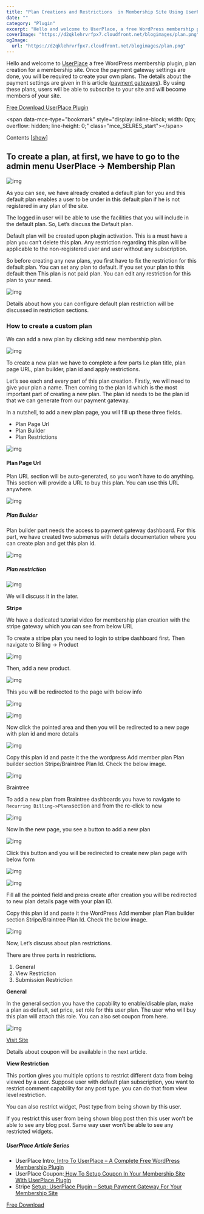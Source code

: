 ```yaml
---
title: "Plan Creations and Restrictions  in Membership Site Using UserPlace Plugin"
date: ""
category: "Plugin"
excerpt: "Hello and welcome to UserPlace, a free WordPress membership plugin, plan creation for a membership site.  Once the payment gateway settings are done, you will be required to  create your own plans."
coverImage: "https://d2qklehrvrfpx7.cloudfront.net/blogimages/plan.png"
ogImage:
  url: "https://d2qklehrvrfpx7.cloudfront.net/blogimages/plan.png"
---
```


Hello and welcome to [UserPlace](https://redq.io/userplace) a free WordPress membership plugin, plan creation for a membership site. Once the payment gateway settings are done, you will be required to create your own plans. The details about the payment settings are given in this article ([payment gateways](https://redq.io/blog/membership-plugin-with-payment-gateways/)). By using these plans, users will be able to subscribe to your site and will become members of your site.

[Free Download UserPlace Plugin](https://wordpress.org/plugins/userplace-member-subscription-restriction-payments/)

&lt;span data-mce-type="bookmark" style="display: inline-block; width: 0px; overflow: hidden; line-height: 0;" class="mce_SELRES_start"&gt;﻿&lt;/span&gt;

Contents [[show](https://redq.io/blog/plan-creations-membership-site/?fbclid=IwAR3nuQDrtMh2H16D7Ai1Lqy4o382HDgIKH0VYWuQTFUQ3Y4xuCBtln85jt4#)]

## To create a plan, at first, we have to go to the admin menu UserPlace -> Membership Plan

![img](https://d2qklehrvrfpx7.cloudfront.net/blogimages/plan1.png)

As you can see, we have already created a default plan for you and this default plan enables a user to be under in this default plan if he is not registered in any plan of the site.

The logged in user will be able to use the facilities that you will include in the default plan. So, Let’s discuss the Default plan.

Default plan will be created upon plugin activation. This is a must have a plan you can’t delete this plan. Any restriction regarding this plan will be applicable to the non-registered user and user without any subscription.

So before creating any new plans, you first have to fix the restriction for this default plan. You can set any plan to default. If you set your plan to this default then This plan is not paid plan. You can edit any restriction for this plan to your need.

![img](https://d2qklehrvrfpx7.cloudfront.net/blogimages/plan2.png)

Details about how you can configure default plan restriction will be discussed in restriction sections.

### **How to create a custom plan**

We can add a new plan by clicking add new membership plan.

![img](https://d2qklehrvrfpx7.cloudfront.net/blogimages/plan3.png)

To create a new plan we have to complete a few parts I.e plan title, plan page URL, plan builder, plan id and apply restrictions.

Let’s see each and every part of this plan creation. Firstly, we will need to give your plan a name. Then coming to the plan Id which is the most important part of creating a new plan. The plan id needs to be the plan id that we can generate from our payment gateway.

In a nutshell, to add a new plan page, you will fill up these three fields.

- Plan Page Url
- Plan Builder
- Plan Restrictions

![img](https://d2qklehrvrfpx7.cloudfront.net/blogimages/plan4.png)

#### **Plan Page Url**

Plan URL section will be auto-generated, so you won’t have to do anything. This section will provide a URL to buy this plan. You can use this URL anywhere.

![img](https://d2qklehrvrfpx7.cloudfront.net/blogimages/plan5.png)

##### **Plan Builder**

Plan builder part needs the access to payment gateway dashboard. For this part, we have created two submenus with details documentation where you can create plan and get this plan id.

![img](https://d2qklehrvrfpx7.cloudfront.net/blogimages/plan6.png)

##### **Plan restriction**

![img](https://d2qklehrvrfpx7.cloudfront.net/blogimages/plan7.png)

We will discuss it in the later.

**Stripe**

We have a dedicated tutorial video for membership plan creation with the stripe gateway which you can see from below URL

To create a stripe plan you need to login to stripe dashboard first. Then navigate to Billing -> Product

![img](https://d2qklehrvrfpx7.cloudfront.net/blogimages/plan8.png)

Then, add a new product.

![img](https://d2qklehrvrfpx7.cloudfront.net/blogimages/plan9.png)

This you will be redirected to the page with below info

![img](https://d2qklehrvrfpx7.cloudfront.net/blogimages/plan10.png)

![img](https://d2qklehrvrfpx7.cloudfront.net/blogimages/plan11.png)

Now click the pointed area and then you will be redirected to a new page with plan id and more details

![img](https://d2qklehrvrfpx7.cloudfront.net/blogimages/plan12.png)

Copy this plan id and paste it the the wordpress Add member plan Plan builder section Stripe/Braintree Plan Id. Check the below image.

![img](https://d2qklehrvrfpx7.cloudfront.net/blogimages/plan13.png)

Braintree

To add a new plan from Braintree dashboards you have to navigate to `Recurring Billing->Plans`section and from the re-click to new

![img](https://d2qklehrvrfpx7.cloudfront.net/blogimages/plan14.png)

Now In the new page, you see a button to add a new plan

![img](https://d2qklehrvrfpx7.cloudfront.net/blogimages/plan15.png)

Click this button and you will be redirected to create new plan page with below form

![img](https://d2qklehrvrfpx7.cloudfront.net/blogimages/plan16.png)

![img](https://d2qklehrvrfpx7.cloudfront.net/blogimages/plan17.png)

Fill all the pointed field and press create after creation you will be redirected to new plan details page with your plan ID.

Copy this plan id and paste it the WordPress Add member plan Plan builder section Stripe/Braintree Plan Id. Check the below image.

![img](https://d2qklehrvrfpx7.cloudfront.net/blogimages/plan18.png)

Now, Let’s discuss about plan restrictions.

There are three parts in restrictions.

1. General
2. View Restriction
3. Submission Restriction

**General**

In the general section you have the capability to enable/disable plan, make a plan as default, set price, set role for this user plan. The user who will buy this plan will attach this role. You can also set coupon from here.

![img](https://d2qklehrvrfpx7.cloudfront.net/blogimages/plan19.png)

<a href="https://redq.io/userplac" class="btn">Visit Site</a>

Details about coupon will be available in the next article.

**View Restriction**

This portion gives you multiple options to restrict different data from being viewed by a user. Suppose user with default plan subscription, you want to restrict comment capability for any post type. you can do that from view level restriction.

You can also restrict widget, Post type from being shown by this user.

If you restrict this user from being shown blog post then this user won’t be able to see any blog post. Same way user won’t be able to see any restricted widgets.

##### UserPlace Article Series

- UserPlace Intro[: Intro To UserPlace – A Complete Free WordPress Membership Plugin](https://redq.io/blog/userplace-wordpress-membership-plugin-free/)
- UserPlace Coupon:[ How To Setup Coupon In Your Membership Site With UserPlace Plugin](https://redq.io/blog/userplace-setup-coupon-user-role-and-menu-restrictions-on-your-membership-site/)
- Stripe [Setup: UserPlace Plugin – Setup Payment Gateway For Your Membership Site](https://redq.io/blog/membership-plugin-with-payment-gateways/)

<a href="https://wordpress.org/plugins/userplace-member-subscription-restriction-payments/" class="btn">Free Download</a>
